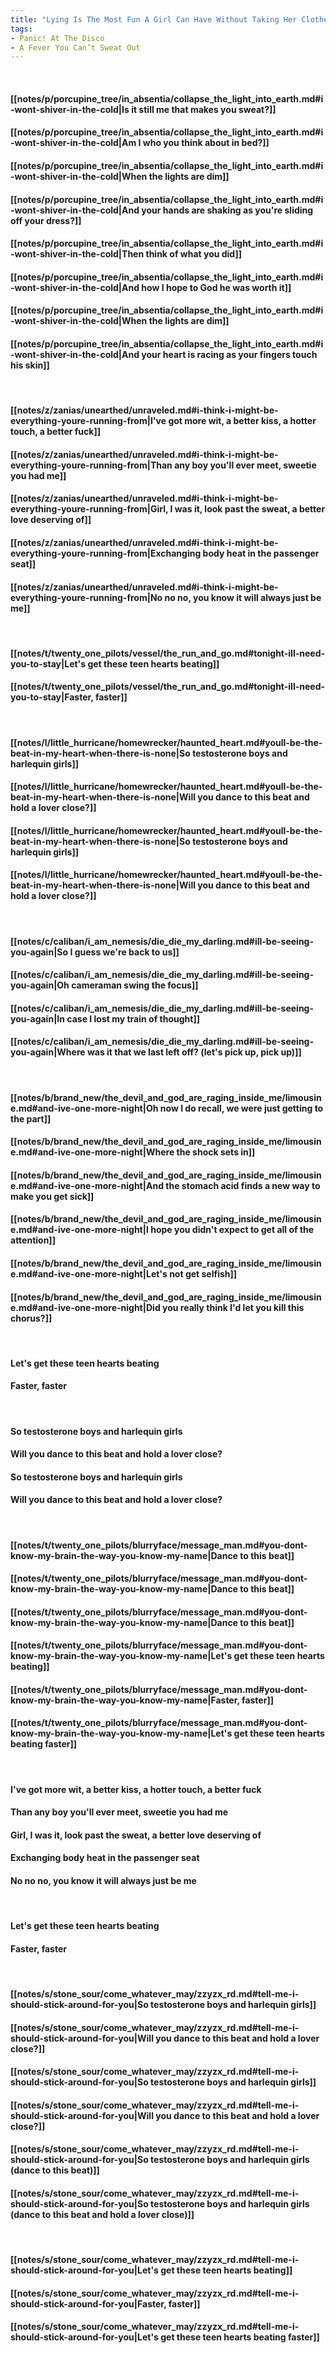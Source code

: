```yaml
---
title: "Lying Is The Most Fun A Girl Can Have Without Taking Her Clothes Off"
tags:
- Panic! At The Disco
- A Fever You Can’t Sweat Out
---
```

&nbsp;
#### [[notes/p/porcupine_tree/in_absentia/collapse_the_light_into_earth.md#i-wont-shiver-in-the-cold|Is it still me that makes you sweat?]]
#### [[notes/p/porcupine_tree/in_absentia/collapse_the_light_into_earth.md#i-wont-shiver-in-the-cold|Am I who you think about in bed?]]
#### [[notes/p/porcupine_tree/in_absentia/collapse_the_light_into_earth.md#i-wont-shiver-in-the-cold|When the lights are dim]]
#### [[notes/p/porcupine_tree/in_absentia/collapse_the_light_into_earth.md#i-wont-shiver-in-the-cold|And your hands are shaking as you're sliding off your dress?]]
#### [[notes/p/porcupine_tree/in_absentia/collapse_the_light_into_earth.md#i-wont-shiver-in-the-cold|Then think of what you did]]
#### [[notes/p/porcupine_tree/in_absentia/collapse_the_light_into_earth.md#i-wont-shiver-in-the-cold|And how I hope to God he was worth it]]
#### [[notes/p/porcupine_tree/in_absentia/collapse_the_light_into_earth.md#i-wont-shiver-in-the-cold|When the lights are dim]]
#### [[notes/p/porcupine_tree/in_absentia/collapse_the_light_into_earth.md#i-wont-shiver-in-the-cold|And your heart is racing as your fingers touch his skin]]
&nbsp;
#### [[notes/z/zanias/unearthed/unraveled.md#i-think-i-might-be-everything-youre-running-from|I've got more wit, a better kiss, a hotter touch, a better fuck]]
#### [[notes/z/zanias/unearthed/unraveled.md#i-think-i-might-be-everything-youre-running-from|Than any boy you'll ever meet, sweetie you had me]]
#### [[notes/z/zanias/unearthed/unraveled.md#i-think-i-might-be-everything-youre-running-from|Girl, I was it, look past the sweat, a better love deserving of]]
#### [[notes/z/zanias/unearthed/unraveled.md#i-think-i-might-be-everything-youre-running-from|Exchanging body heat in the passenger seat]]
#### [[notes/z/zanias/unearthed/unraveled.md#i-think-i-might-be-everything-youre-running-from|No no no, you know it will always just be me]]
&nbsp;
#### [[notes/t/twenty_one_pilots/vessel/the_run_and_go.md#tonight-ill-need-you-to-stay|Let's get these teen hearts beating]]
#### [[notes/t/twenty_one_pilots/vessel/the_run_and_go.md#tonight-ill-need-you-to-stay|Faster, faster]]
&nbsp;
#### [[notes/l/little_hurricane/homewrecker/haunted_heart.md#youll-be-the-beat-in-my-heart-when-there-is-none|So testosterone boys and harlequin girls]]
#### [[notes/l/little_hurricane/homewrecker/haunted_heart.md#youll-be-the-beat-in-my-heart-when-there-is-none|Will you dance to this beat and hold a lover close?]]
#### [[notes/l/little_hurricane/homewrecker/haunted_heart.md#youll-be-the-beat-in-my-heart-when-there-is-none|So testosterone boys and harlequin girls]]
#### [[notes/l/little_hurricane/homewrecker/haunted_heart.md#youll-be-the-beat-in-my-heart-when-there-is-none|Will you dance to this beat and hold a lover close?]]
&nbsp;
#### [[notes/c/caliban/i_am_nemesis/die_die_my_darling.md#ill-be-seeing-you-again|So I guess we're back to us]]
#### [[notes/c/caliban/i_am_nemesis/die_die_my_darling.md#ill-be-seeing-you-again|Oh cameraman swing the focus]]
#### [[notes/c/caliban/i_am_nemesis/die_die_my_darling.md#ill-be-seeing-you-again|In case I lost my train of thought]]
#### [[notes/c/caliban/i_am_nemesis/die_die_my_darling.md#ill-be-seeing-you-again|Where was it that we last left off? (let's pick up, pick up)]]
&nbsp;
#### [[notes/b/brand_new/the_devil_and_god_are_raging_inside_me/limousine.md#and-ive-one-more-night|Oh now I do recall, we were just getting to the part]]
#### [[notes/b/brand_new/the_devil_and_god_are_raging_inside_me/limousine.md#and-ive-one-more-night|Where the shock sets in]]
#### [[notes/b/brand_new/the_devil_and_god_are_raging_inside_me/limousine.md#and-ive-one-more-night|And the stomach acid finds a new way to make you get sick]]
#### [[notes/b/brand_new/the_devil_and_god_are_raging_inside_me/limousine.md#and-ive-one-more-night|I hope you didn't expect to get all of the attention]]
#### [[notes/b/brand_new/the_devil_and_god_are_raging_inside_me/limousine.md#and-ive-one-more-night|Let's not get selfish]]
#### [[notes/b/brand_new/the_devil_and_god_are_raging_inside_me/limousine.md#and-ive-one-more-night|Did you really think I'd let you kill this chorus?]]
&nbsp;
#### Let's get these teen hearts beating
#### Faster, faster
&nbsp;
#### So testosterone boys and harlequin girls
#### Will you dance to this beat and hold a lover close?
#### So testosterone boys and harlequin girls
#### Will you dance to this beat and hold a lover close?
&nbsp;
#### [[notes/t/twenty_one_pilots/blurryface/message_man.md#you-dont-know-my-brain-the-way-you-know-my-name|Dance to this beat]]
#### [[notes/t/twenty_one_pilots/blurryface/message_man.md#you-dont-know-my-brain-the-way-you-know-my-name|Dance to this beat]]
#### [[notes/t/twenty_one_pilots/blurryface/message_man.md#you-dont-know-my-brain-the-way-you-know-my-name|Dance to this beat]]
#### [[notes/t/twenty_one_pilots/blurryface/message_man.md#you-dont-know-my-brain-the-way-you-know-my-name|Let's get these teen hearts beating]]
#### [[notes/t/twenty_one_pilots/blurryface/message_man.md#you-dont-know-my-brain-the-way-you-know-my-name|Faster, faster]]
#### [[notes/t/twenty_one_pilots/blurryface/message_man.md#you-dont-know-my-brain-the-way-you-know-my-name|Let's get these teen hearts beating faster]]
&nbsp;
#### I've got more wit, a better kiss, a hotter touch, a better fuck
#### Than any boy you'll ever meet, sweetie you had me
#### Girl, I was it, look past the sweat, a better love deserving of
#### Exchanging body heat in the passenger seat
#### No no no, you know it will always just be me
&nbsp;
#### Let's get these teen hearts beating
#### Faster, faster
&nbsp;
#### [[notes/s/stone_sour/come_whatever_may/zzyzx_rd.md#tell-me-i-should-stick-around-for-you|So testosterone boys and harlequin girls]]
#### [[notes/s/stone_sour/come_whatever_may/zzyzx_rd.md#tell-me-i-should-stick-around-for-you|Will you dance to this beat and hold a lover close?]]
#### [[notes/s/stone_sour/come_whatever_may/zzyzx_rd.md#tell-me-i-should-stick-around-for-you|So testosterone boys and harlequin girls]]
#### [[notes/s/stone_sour/come_whatever_may/zzyzx_rd.md#tell-me-i-should-stick-around-for-you|Will you dance to this beat and hold a lover close?]]
#### [[notes/s/stone_sour/come_whatever_may/zzyzx_rd.md#tell-me-i-should-stick-around-for-you|So testosterone boys and harlequin girls (dance to this beat)]]
#### [[notes/s/stone_sour/come_whatever_may/zzyzx_rd.md#tell-me-i-should-stick-around-for-you|So testosterone boys and harlequin girls (dance to this beat and hold a lover close)]]
&nbsp;
#### [[notes/s/stone_sour/come_whatever_may/zzyzx_rd.md#tell-me-i-should-stick-around-for-you|Let's get these teen hearts beating]]
#### [[notes/s/stone_sour/come_whatever_may/zzyzx_rd.md#tell-me-i-should-stick-around-for-you|Faster, faster]]
#### [[notes/s/stone_sour/come_whatever_may/zzyzx_rd.md#tell-me-i-should-stick-around-for-you|Let's get these teen hearts beating faster]]
